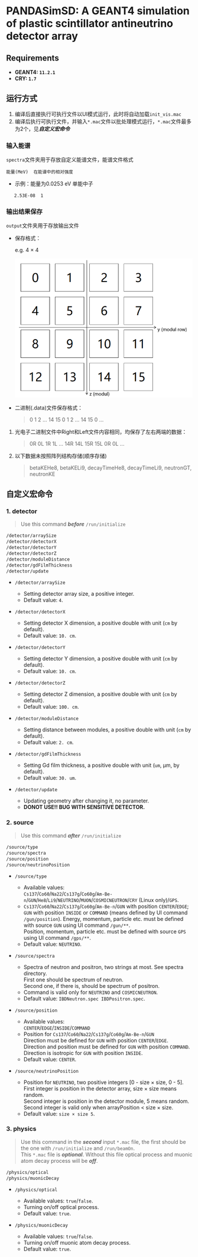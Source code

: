 # PANDASimSD: A GEANT4 simulation of plastic scintillator antineutrino detector array

## Requirements
- **GEANT4: `11.2.1`**
- **CRY: `1.7`**

##  运行方式
1. 编译后直接执行可执行文件以UI模式运行，此时将自动加载`init_vis.mac`
2. 编译后执行可执行文件，并输入`*.mac`文件以批处理模式运行，`*.mac`文件最多为2个，见***自定义宏命令***

### 输入能谱
`spectra`文件夹用于存放自定义能谱文件，能谱文件格式

```
能量(MeV)  在能谱中的相对强度
```

- 示例：能量为0.0253 eV 单能中子

```
   2.53E-08  1
```

### 输出结果保存
`output`文件夹用于存放输出文件
  - 保存格式：

    e.g. 4 × 4
    
    ![alt text](array.png)

- 二进制(.data)文件保存格式：

  > 0 1 2 ... 14 15 0 1 2 ... 14 15 0 ...

1. 光电子二进制文件中Right和Left文件内容相同，均保存了左右两端的数据：

   > 0R 0L 1R 1L ... 14R 14L 15R 15L 0R 0L ...

2. 以下数据未按照阵列结构存储(顺序存储)

   > betaKEHe8, betaKELi9, decayTimeHe8, decayTimeLi9, neutronGT, neutronKE

## 自定义宏命令

### 1. detector 

   > Use this command ***before*** `/run/initialize`
 ```
 /detector/arraySize
 /detector/detectorX
 /detector/detectorY
 /detector/detectorZ
 /detector/moduleDistance
 /detector/gdFilmThickness
 /detector/update
```

- `/detector/arraySize`
  - Setting detector array size, a positive integer.
  - Default value: `4`.

- `/detector/detectorX`
  - Setting detector X dimension, a positive double with unit (`cm` by default).
  - Default value: `10. cm`.

- `/detector/detectorY`
  - Setting detector Y dimension, a positive double with unit (`cm` by default).
  - Default value: `10. cm`.

- `/detector/detectorZ`
  - Setting detector Z dimension, a positive double with unit (`cm` by default).
  - Default value: `100. cm`.

- `/detector/moduleDistance`
  - Setting distance between modules, a positive double with unit (`cm` by default).
  - Default value: `2. cm`.

- `/detector/gdFilmThickness`
  - Setting Gd film thickness, a positive double with unit (`um`, μm, by default).
  - Default value: `30. um`.

- `/detector/update`
  - Updating geometry after changing it, no parameter.
  - **DONOT USE!! BUG WITH SENSITIVE DETECTOR.**

### 2. source

   > Use this command ***after*** `/run/initialize`

```
/source/type              
/source/spectra     
/source/position          
/source/neutrinoPosition
```

- `/source/type`
  - Available values:  
    `Cs137`/`Co60`/`Na22`/`Cs137g`/`Co60g`/`Am-Be-n`/`GUN`/`He8`/`Li9`/`NEUTRINO`/`MUON`/`COSMICNEUTRON`/`CRY` (Linux only)/`GPS`.
  - `Cs137`/`Co60`/`Na22`/`Cs137g`/`Co60g`/`Am-Be-n`/`GUN` with position `CENTER`/`EDGE`;  
    `GUN` with position `INSIDE` or `COMMAND` (means defined by UI command `/gun/position`). Energy, momentum, particle etc. must be defined with source `GUN` using UI command `/gun/**`.  
    Position, momentum, particle etc. must be defined with source `GPS` using UI command `/gps/**`.
  - Default value: `NEUTRINO`.

 - `/source/spectra`
   - Spectra of neutron and positron, two strings at most. See spectra directory.  
     First one should be spectrum of neutron.  
     Second one, if there is, should be spectrum of positron.
   - Command is valid only for `NEUTRINO` and `COSMICNEUTRON`.
   - Default value: `IBDNeutron.spec IBDPositron.spec`.

 - `/source/position`
   - Available values:  
     `CENTER`/`EDGE`/`INSIDE`/`COMMAND`
   - Position for `Cs137`/`Co60`/`Na22`/`Cs137g`/`Co60g`/`Am-Be-n`/`GUN`  
     Direction must be defined for `GUN` with position `CENTER`/`EDGE`.  
     Direction and position must be defined for `GUN` with position `COMMAND`.  
     Direction is isotropic for `GUN` with position `INSIDE`.
   - Default value: `CENTER`.
 
 - `/source/neutrinoPosition`
   - Position for `NEUTRINO`, two positive integers [0 - size × size, 0 - 5].  
     First integer is position in the detector array, size × size means random.  
     Second integer is position in the detector module, 5 means random.  
     Second integer is valid only when arrayPosition < size × size.
   - Default value: `size × size 5`.

### 3. physics

 > Use this command in the ***second*** input `*.mac` file, the first should be the one with `/run/initialize` and `/run/beamOn`.  
 This `*.mac` file is ***optional***. Without this file optical process and muonic atom decay process will be ***off***. 

 ```
 /physics/optical
 /physics/muonicDecay
```

-  `/physics/optical`
   - Available values: `true`/`false`.
   - Turning on/off optical process.
   - Default value: `true`.

-  `/physics/muonicDecay`
   - Available values: `true`/`false`.
   - Turning on/off muonic atom decay process.
   - Default value: `true`.